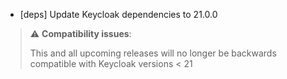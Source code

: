 * [deps] Update Keycloak dependencies to 21.0.0

> ⚠️ **Compatibility issues**:
>
> This and all upcoming releases will no longer be backwards compatible with Keycloak versions < 21

